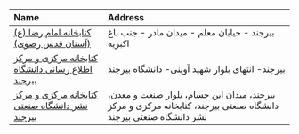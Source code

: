 | Name                                                                                                                                       | Address                                                                                                         |
|:-------------------------------------------------------------------------------------------------------------------------------------------|:----------------------------------------------------------------------------------------------------------------|
| [كتابخانه امام رضا (ع) (آستان قدس رضوی)](https://lib.ir/fa/library/175/كتابخانه-امام-رضا-ع--آستان-قدس-رضوی/search/)                        | بيرجند - خیابان معلم - میدان مادر - جنب باغ اکبریه                                                              |
| [کتابخانه مرکزی و مرکز اطلاع رسانی دانشگاه بیرجند](https://lib.ir/fa/library/759/کتابخانه-مرکزی-و-مرکز-اطلاع-رسانی-دانشگاه-بیرجند/search/) | بیرجند- انتهای بلوار شهید آوینی- دانشگاه بیرجند                                                                 |
| [کتابخانه مرکزی و مرکز نشر دانشگاه صنعتی بیرجند](https://lib.ir/fa/library/505/کتابخانه-مرکزی-و-مرکز-نشر-دانشگاه-صنعتی-بیرجند/search/)     | بیرجند، میدان ابن حسام، بلوار صنعت و معدن، دانشگاه صنعتی بیرجند، کتابخانه مرکزی و مرکز نشر دانشگاه صنعتی بیرجند |